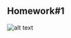 ## Homework#1


![alt text](https://github.com/[alihaydarkurban]/[CSE312-Operating-Systems]/blob/[HW1/OutputPictures]/run_shell.JPG?raw=true)
